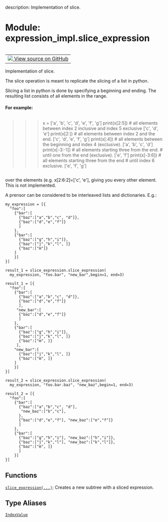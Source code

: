 description: Implementation of slice.

<div itemscope itemtype="http://developers.google.com/ReferenceObject">
<meta itemprop="name" content="expression_impl.slice_expression" />
<meta itemprop="path" content="Stable" />
</div>

# Module: expression_impl.slice_expression

<!-- Insert buttons and diff -->

<table class="tfo-notebook-buttons tfo-api nocontent" align="left">
<td>
  <a target="_blank" href="https://github.com/google/struct2tensor/blob/master/struct2tensor/expression_impl/slice_expression.py">
    <img src="https://www.tensorflow.org/images/GitHub-Mark-32px.png" />
    View source on GitHub
  </a>
</td>
</table>



Implementation of slice.



The slice operation is meant to replicate the slicing of a list in python.

Slicing a list in python is done by specifying a beginning and ending.
The resulting list consists of all elements in the range.

#### For example:



```
```
>>> x = ['a', 'b', 'c', 'd', 'e', 'f', 'g']
>>> print(x[2:5]) # all elements between index 2 inclusive and index 5 exclusive
['c', 'd', 'e']
>>> print(x[2:]) # all elements between index 2 and the end.
['c', 'd', 'e', 'f', 'g']
>>> print(x[:4]) # all elements between the beginning and index 4 (exclusive).
['a', 'b', 'c', 'd']
>>> print(x[-3:-1]) # all elements starting three from the end.
>>>                 # until one from the end (exclusive).
['e', 'f']
>>> print(x[-3:6]) # all elements starting three from the end
                   # until index 6 exclusive.
['e', 'f', 'g']
```
```


over the elements (e.g. x[2:6:2]=['c', 'e'], giving you every other element.
This is not implemented.


A prensor can be considered to be interleaved lists and dictionaries.
E.g.:

```
my_expression = [{
  "foo":[
    {"bar":[
      {"baz":["a","b","c", "d"]},
      {"baz":["d","e","f"]}
      ]
    },
    {"bar":[
      {"baz":["g","h","i"]},
      {"baz":["j","k","l", ]}
      {"baz":["m"]}
    ]
    }]
}]
```

```
result_1 = slice_expression.slice_expression(
  my_expression, "foo.bar", "new_bar",begin=1, end=3)

result_1 = [{
  "foo":[
    {"bar":[
      {"baz":["a","b","c", "d"]},
      {"baz":["d","e","f"]}
      ],
     "new_bar":[
      {"baz":["d","e","f"]}
      ]
    },
    {"bar":[
      {"baz":["g","h","i"]},
      {"baz":["j","k","l", ]}
      {"baz":["m", ]}
     ],
    "new_bar":[
      {"baz":["j","k","l", ]}
      {"baz":["m", ]}
    ]
    }]
}]
```

```
result_2 = slice_expression.slice_expression(
  my_expression, "foo.bar.baz", "new_baz",begin=1, end=3)

result_2 = [{
  "foo":[
    {"bar":[
      {"baz":["a","b","c", "d"],
       "new_baz":["b","c"],
      },
      {"baz":["d","e","f"], "new_baz":["e","f"]}
      ]
    },
    {"bar":[
      {"baz":["g","h","i"], "new_baz":["h","i"]},
      {"baz":["j","k","l"], "new_baz":["k","l"]},
      {"baz":["m", ]}
      ]
    }]
}]
```

## Functions

[`slice_expression(...)`](../expression_impl/slice_expression/slice_expression.md): Creates a new subtree with a sliced expression.

## Type Aliases

[`IndexValue`](../expression_impl/slice_expression/IndexValue.md)
